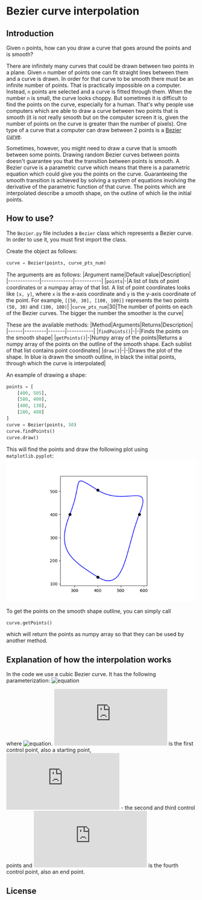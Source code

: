 # Bezier curve interpolation
## Introduction
Given `n` points, how can you draw a curve that goes around the points and is smooth?

There are infinitely many curves that could be drawn between two points in a plane. Given `n` number of points one can fit straight lines between them and a curve is drawn. In order for that curve to be smooth there must be an infinite number of points. That is practically impossible on a computer. Instead, `n` points are selected and a curve is fitted through them. When the number `n` is small, the curve looks choppy. But sometimes it is difficult to find the points on the curve, especially for a human. That's why people use computers which are able to draw a curve between two points that is smooth (it is not really smooth but on the computer screen it is, given the number of points on the curve is greater than the number of pixels). One type of a curve that a computer can draw between 2 points is a [Bezier curve](https://en.wikipedia.org/wiki/B%C3%A9zier_curve).

Sometimes, however, you might need to draw a curve that is smooth between some points. Drawing random Bezier curves between points doesn't guarantee you that the transition between points is smooth. A Bezier curve is a parametric curve which means that there is a parametric equation which could give you the points on the curve. Guaranteeing the smooth transition is achieved by solving a system of equations involving the derivative of the parametric function of that curve. The points which are interpolated describe a smooth shape, on the outline of which lie the initial points.

## How to use?
The `Bezier.py` file includes a `Bezier` class which represents a Bezier curve. In order to use it, you must first import the class.

Create the object as follows:
```python
curve = Bezier(points, curve_pts_num)
```
The arguments are as follows:
|Argument name|Default value|Description|
|-------------|-------------|-----------|
|`points`|-|A list of lists of point coordinates or a numpay array of that list. A list of point coordinates looks like `[x, y]`, where `x` is the x-axis coordinate and `y` is the y-axis coordinate of the point. For example, `[[50, 30], [100, 100]]` represents the two points `(50, 30)` and `(100, 100)`|
|`curve_pts_num`|30|The number of points on each of the Bezier curves. The bigger the number the smoother is the curve|

These are the available methods:
|Method|Arguments|Returns|Description|
|------|---------|-------|-----------|
|`findPoints()`|-|-|Finds the points on the smooth shape|
|`getPoints()`|-|Numpy array of the points|Returns a numpy array of the points on the outline of the smooth shape. Each sublist of that list contains point coordinates|
|`draw()`|-|-|Draws the plot of the shape. In blue is drawn the smooth outline, in black the initial points, through which the curve is interpolated|

An example of drawing a shape:
```python
points = [
    [400, 505],
    [580, 400],
    [400, 130],
    [280, 400]
]
curve = Bezier(points, 50)
curve.findPoints()
curve.draw()
```
This will find the points and draw the following plot using `matplotlib.pyplot`:
![Figure of the example plot](https://github.com/thestarvanisher/bezier_curve_interpolation/blob/main/figure.png "Example plot")

To get the points on the smooth shape outline, you can simply call
```python
curve.getPoints()
```
which will return the points as numpy array so that they can be used by another method.

## Explanation of how the interpolation works
In the code we use a cubic Bezier curve. It has the following parameterization:
![equation](https://latex.codecogs.com/png.latex?B(t)&space;=&space;(1-t)^3P_0&space;&plus;&space;3(1-t)^2tP_1&space;&plus;&space;3(1-t)t^2P_2&space;&plus;&space;t^3P_3)

where ![equation](https://latex.codecogs.com/gif.latex?0&space;\leq&space;t&space;\leq&space;1). ![equation](https://latex.codecogs.com/gif.latex?P_0) is the first control point, also a starting point, ![equation](https://latex.codecogs.com/gif.latex?P_1,&space;P_2) - the second and third control points and ![equation](https://latex.codecogs.com/gif.latex?P_3) is the fourth control point, also an end point.


## License
